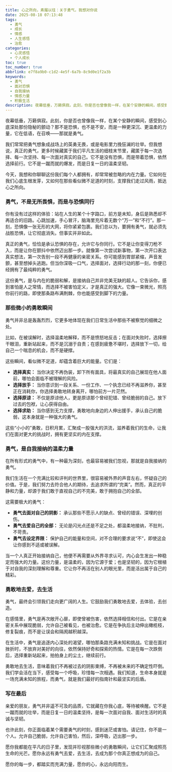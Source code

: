 ```yaml
---
title: 心之所向，素履以往：关于勇气，我想对你说
date: 2025-08-18 07:13:48
tags:
  - 勇气
  - 成长
  - 情感
  - 人生感悟
  - 治愈
categories:
  - 心灵感悟
  - 个人成长
toc: true
toc_number: true
abbrlink: e7f8a9b0-c1d2-4e5f-6a7b-8c9d0e1f2a3b
keywords:
  - 勇气
  - 面对恐惧
  - 自我接纳
  - 情感力量
  - 积极生活
description: 夜幕低垂，万籁俱寂。此刻，你是否也曾像我一样，在某个安静的瞬间，感受到心底深处那份隐秘的颤动？那不是恐惧，也不是不安，而是一种更深沉、更温柔的力量，它在低语，在召唤——那就是勇气。我们常常把勇气想象成战场上的英勇无畏，或是电影里力挽狂澜的壮举。但我想说，真正的勇气，更多时候藏匿于我们平凡生活的细枝末节里，藏匿于每一次选择、每一次坚持、每一次面对真实的自己。它不是没有恐惧，而是带着恐惧，依然选择前行。它不是一蹴而就的爆发，而是日复一日的温柔坚韧。今天，我想和你聊聊这份我们每个人都拥有，却常常被忽略的内在力量。它如何在我们心底生根发芽，又如何在那些看似微不足道的时刻，支撑我们走过风雨，抵达心之所向。
---
```


夜幕低垂，万籁俱寂。此刻，你是否也曾像我一样，在某个安静的瞬间，感受到心底深处那份隐秘的颤动？那不是恐惧，也不是不安，而是一种更深沉、更温柔的力量，它在低语，在召唤——那就是勇气。

我们常常把勇气想象成战场上的英勇无畏，或是电影里力挽狂澜的壮举。但我想说，真正的勇气，更多时候藏匿于我们平凡生活的细枝末节里，藏匿于每一次选择、每一次坚持、每一次面对真实的自己。它不是没有恐惧，而是带着恐惧，依然选择前行。它不是一蹴而就的爆发，而是日复一日的温柔坚韧。

今天，我想和你聊聊这份我们每个人都拥有，却常常被忽略的内在力量。它如何在我们心底生根发芽，又如何在那些看似微不足道的时刻，支撑我们走过风雨，抵达心之所向。

### 勇气，不是无所畏惧，而是与恐惧同行

你有没有过这样的体验：站在人生的某个十字路口，前方是未知，身后是熟悉却不再适合的旧路。心跳加速，手心冒汗，脑海里充斥着无数个“万一”和“不行”。那一刻，恐惧像一张无形的大网，将你紧紧包裹。我们总以为，要拥有勇气，就必须先战胜恐惧，让它彻底消失。但事实并非如此。

真正的勇气，恰恰是承认恐惧的存在，允许它与你同行。它不是让你变得刀枪不入，而是让你在颤抖中依然迈出那一步。就像第一次尝试新事物，第一次开口表达真实想法，第一次告别一段不再健康的亲密关系。你可能感到胃部紧缩，声音发颤，甚至想掉头逃跑。但当你深吸一口气，选择面对，选择行动的那一刻，你便已经拥有了最纯粹的勇气。

这份勇气，是与内在的脆弱和解，是接纳自己并非完美无缺的超人。它告诉你，感到害怕是人之常情，而选择不被害怕定义，才是真正的强大。它像一束微光，照亮你前行的路，即使那条路布满荆棘，你也能感受到脚下的力量。

### 那些微小的勇敢瞬间

勇气并非总是轰轰烈烈，它更多地体现在我们日常生活中那些不被察觉的细微之处。

比如，在被误解时，选择温柔地解释，而不是愤怒地反击；在面对失败时，选择擦干眼泪，重新站起来，而不是沉溺于自责；在感到疲惫不堪时，选择放下一切，给自己一个喘息的机会，而不是硬撑。

这些瞬间，看似微不足道，却蕴含着巨大的能量。它们是：

*   **选择真实：** 当你决定不再伪装，卸下所有面具，将最真实的自己展现在他人面前，哪怕会面临不被理解的风险。
*   **选择放手：** 当你意识到一段关系、一份工作、一个执念已经不再滋养你，甚至正在消耗你，你选择勇敢地转身离开，哪怕前方一片茫然。
*   **选择原谅：** 不仅是原谅他人，更是原谅那个曾经犯错、曾经脆弱的自己。放下过去的包袱，让心获得自由。
*   **选择求助：** 当你感到无力支撑，勇敢地向身边的人伸出援手，承认自己的脆弱，这本身就是一种强大的勇气。

这些“小小的”勇敢，日积月累，汇聚成一股强大的洪流，滋养着我们的生命，让我们在面对更大的挑战时，拥有更坚实的内在支撑。

### 勇气，是自我接纳的温柔力量

在所有形式的勇气中，有一种最为深刻，也最容易被我们忽视，那就是自我接纳的勇气。

我们生活在一个充满比较和评判的世界里，很容易被外界的声音左右，怀疑自己的价值。于是，我们努力去符合他人的期待，去追求所谓的“完美”。然而，真正的平静和力量，却源于我们敢于直视自己的不完美，敢于拥抱自己的全部。

这需要极大的勇气：

*   **勇气去面对自己的阴影：** 承认那些不愿示人的缺点、曾经的错误、深埋的创伤。
*   **勇气去爱自己的全部：** 无论是闪光点还是不足之处，都温柔地接纳，不批判，不苛责。
*   **勇气去设定界限：** 保护自己的能量和空间，对不合理的要求说“不”，即使这会让你感到不适或被误解。

当一个人真正开始接纳自己，他便不再需要从外界寻求认可，内心会生发出一种稳定而强大的力量。这份力量，是温柔的，因为它源于爱；也是坚韧的，因为它根植于对自我的深刻理解和尊重。它让你不再活在别人的眼光里，而是活出属于自己的精彩。

### 勇敢地去爱，去生活

勇气，最终会引领我们走向更广阔的人生。它鼓励我们勇敢地去爱，去体验，去创造。

在感情里，勇气是再次敞开心扉，即使曾被伤害，依然选择相信和付出。它是在亲密关系中展现脆弱，允许自己被看见，也被治愈。它是在争执后主动伸出橄榄枝，修复裂痕，而不是让误会和隔阂越积越深。

在生活中，勇气是追逐内心深处的渴望，哪怕那条路充满未知和挑战。它是在面对挫折时，不放弃对美好的向往，依然保持好奇和探索的热情。它是在每一次跌倒后，选择重新站起来，拍拍身上的尘土，继续前行。

勇敢地去生活，意味着我们不再被过去的阴影束缚，不再被未来的不确定性吓倒。我们学会活在当下，感受每一个呼吸，珍惜每一次相遇。我们知道，生命本身就是一场充满未知的旅程，而勇气，就是我们最好的指南针和最坚实的后盾。

### 写在最后

亲爱的朋友，勇气并非遥不可及的品质，它就藏在你我心底，等待被唤醒。它不是一蹴而就的壮举，而是日复一日的温柔坚持，是每一次面对自我、面对生活时的真诚与坚韧。

也许此刻，你正面临着某个需要勇气的时刻，感到迷茫或害怕。请记住，你不是一个人。允许自己脆弱，允许自己害怕，然后，深呼吸，迈出那一步。

愿你我都能在平凡的日子里，发现并珍视那些微小的勇敢瞬间，让它们汇聚成照亮生命的光芒。愿你永远有勇气去爱，去生活，去成为那个你真正想成为的自己。

愿你的每一步，都踏实而充满力量，愿你的心，永远向阳而生。